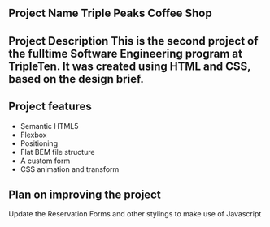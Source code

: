 ## Project Name Triple Peaks Coffee Shop

## Project Description This is the second project of the fulltime Software Engineering program at TripleTen. It was created using HTML and CSS, based on the design brief.

## Project features

- Semantic HTML5
- Flexbox
- Positioning
- Flat BEM file structure
- A custom form
- CSS animation and transform

## Plan on improving the project

Update the Reservation Forms and other stylings to make use of Javascript
